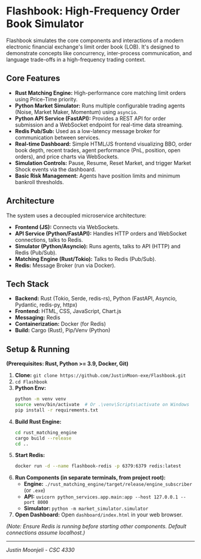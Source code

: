 # Flashbook: High-Frequency Order Book Simulator

Flashbook simulates the core components and interactions of a modern electronic financial exchange's limit order book (LOB). It's designed to demonstrate concepts like concurrency, inter-process communication, and language trade-offs in a high-frequency trading context.

## Core Features

*   **Rust Matching Engine:** High-performance core matching limit orders using Price-Time priority.
*   **Python Market Simulator:** Runs multiple configurable trading agents (Noise, Market Maker, Momentum) using `asyncio`.
*   **Python API Service (FastAPI):** Provides a REST API for order submission and a WebSocket endpoint for real-time data streaming.
*   **Redis Pub/Sub:** Used as a low-latency message broker for communication between services.
*   **Real-time Dashboard:** Simple HTML/JS frontend visualizing BBO, order book depth, recent trades, agent performance (PnL, position, open orders), and price charts via WebSockets.
*   **Simulation Controls:** Pause, Resume, Reset Market, and trigger Market Shock events via the dashboard.
*   **Basic Risk Management:** Agents have position limits and minimum bankroll thresholds.

## Architecture

The system uses a decoupled microservice architecture:

*   **Frontend (JS):** Connects via WebSockets.
*   **API Service (Python/FastAPI):** Handles HTTP orders and WebSocket connections, talks to Redis.
*   **Simulator (Python/Asyncio):** Runs agents, talks to API (HTTP) and Redis (Pub/Sub).
*   **Matching Engine (Rust/Tokio):** Talks to Redis (Pub/Sub).
*   **Redis:** Message Broker (run via Docker).

## Tech Stack

*   **Backend:** Rust (Tokio, Serde, redis-rs), Python (FastAPI, Asyncio, Pydantic, redis-py, httpx)
*   **Frontend:** HTML, CSS, JavaScript, Chart.js
*   **Messaging:** Redis
*   **Containerization:** Docker (for Redis)
*   **Build:** Cargo (Rust), Pip/Venv (Python)

## Setup & Running

**(Prerequisites: Rust, Python >= 3.9, Docker, Git)**

1.  **Clone:** `git clone https://github.com/JustinMoon-exe/Flashbook.git`
2.  `cd Flashbook`
3.  **Python Env:**
    ```bash
    python -m venv venv
    source venv/bin/activate  # Or .\venv\Scripts\activate on Windows
    pip install -r requirements.txt
    ```
4.  **Build Rust Engine:**
    ```bash
    cd rust_matching_engine
    cargo build --release
    cd ..
    ```
5.  **Start Redis:**
    ```bash
    docker run -d --name flashbook-redis -p 6379:6379 redis:latest
    ```
6.  **Run Components (in separate terminals, from project root):**
    *   **Engine:** `./rust_matching_engine/target/release/engine_subscriber` (or `.exe`)
    *   **API:** `uvicorn python_services.app.main:app --host 127.0.0.1 --port 8000`
    *   **Simulator:** `python -m market_simulator.simulator`
7.  **Open Dashboard:** Open `dashboard/index.html` in your web browser.

*(Note: Ensure Redis is running before starting other components. Default connections assume localhost.)*

---

*Justin Moonjeli - CSC 4330*
